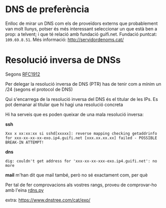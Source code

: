 # DNS de preferència

Enlloc de mirar un DNS com els de proveïdors externs que probablement van molt llunys, potser és més interessant seleccionar un que està ben a prop: a telvent; i que té relació amb fundació guifi.net. Fundació puntcat: `109.69.8.51`. Més informació: http://servidordenoms.cat/

# Resolució inversa de DNSs

Segons [RFC1912](https://www.ietf.org/rfc/rfc1912.txt)

Per delegar la resolució inversa de DNS (PTR) has de tenir com a mínim un /24 (segons el protocol de DNS)

Qui s'encarrega de la resolució inversa del DNS és el titular de les IPs. Es pot demanar al titular que hi hagi una resolució concreta

Hi ha serveis que es poden queixar de una mala resolució inversa:

**ssh**

`Xxx x xx:xx:xx si sshd[xxxxx]: reverse mapping checking getaddrinfo for xxx-xx-xx-xx-exo.ip4.guifi.net [xxx.xx.xx.xx] failed - POSSIBLE BREAK-IN ATTEMPT!`

**dns**

`dig: couldn't get address for 'xxx-xx-xx-xxx-exo.ip4.guifi.net': no more`

**mail** m'han dit que mail també, però no sé exactament com, per què

Per tal de fer comprovacions als vostres rangs, proveu de comprovar-ho amb l'eina [rdns.py](https://github.com/guifi-exo/doc/blob/master/knowledge/rdns.py)

extra: https://www.dnstree.com/cat/exo/

